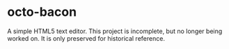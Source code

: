 # octo-bacon
A simple HTML5 text editor.
This project is incomplete, but no longer being worked on. It is only preserved for historical reference.

